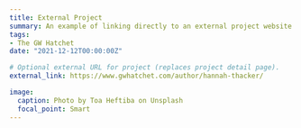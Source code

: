 ```yaml
---
title: External Project
summary: An example of linking directly to an external project website using `external_link`.
tags:
- The GW Hatchet 
date: "2021-12-12T00:00:00Z"

# Optional external URL for project (replaces project detail page).
external_link: https://www.gwhatchet.com/author/hannah-thacker/

image:
  caption: Photo by Toa Heftiba on Unsplash
  focal_point: Smart
---
```

